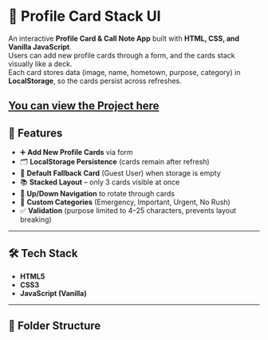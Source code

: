 # 📇 Profile Card Stack UI

An interactive **Profile Card & Call Note App** built with **HTML, CSS, and Vanilla JavaScript**.  
Users can add new profile cards through a form, and the cards stack visually like a deck.  
Each card stores data (image, name, hometown, purpose, category) in **LocalStorage**, so the cards persist across refreshes.

[You can view the Project here](https://caller-list-stack.vercel.app/)
---

## 🚀 Features
- ➕ **Add New Profile Cards** via form  
- 🗂️ **LocalStorage Persistence** (cards remain after refresh)  
- 📌 **Default Fallback Card** (Guest User) when storage is empty  
- 📚 **Stacked Layout** – only 3 cards visible at once  
- 🔄 **Up/Down Navigation** to rotate through cards  
- 🎨 **Custom Categories** (Emergency, Important, Urgent, No Rush)  
- ✅ **Validation** (purpose limited to 4–25 characters, prevents layout breaking)  

---

## 🛠️ Tech Stack
- **HTML5**
- **CSS3**
- **JavaScript (Vanilla)**

---

## 📂 Folder Structure
